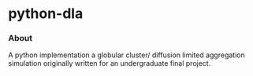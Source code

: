 # python-dla

### About
A python implementation a globular cluster/ diffusion limited aggregation simulation originally written for an undergraduate final project.
